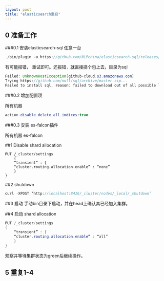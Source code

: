 ```yaml
---
layout: post
title: "elasticsearch重启"
---
```


## 0 准备工作
###0.1 安装elasticsearch-sql
任意一台

```java
./bin/plugin -u https://github.com/NLPchina/elasticsearch-sql/releases/download/1.4.8/elasticsearch-sql-1.4.8.zip --install sql
```

有可能报错， 重试即可。还报错，就直接搞个包上去，目录为sql

```java
Failed: UnknownHostException[github-cloud.s3.amazonaws.com]
Trying https://github.com/null/sql/archive/master.zip...
Failed to install sql, reason: failed to download out of all possible locations..., use --verbose to get detailed information
```

###0.2 增加配置项

所有机器

```java
action.disable_delete_all_indices:true
```

###0.3 安装 es-falcon插件

所有机器   es-falcon

##1 Disable shard allocation

```
PUT /_cluster/settings
    {
    “transient” : {
    “cluster.routing.allocation.enable” : “none”
    }
}
```

##2 shutdown

```java
curl -XPOST ‘http://localhost:8416/_cluster/nodes/_local/_shutdown’
```

##3 启动
手动bin目录下启动，并在head上确认其已经加入集群。

##4 启动 shard allocation

```java
PUT /_cluster/settings
{
    “transient” : {
    “cluster.routing.allocation.enable” : “all”
    }
}
```

观察并等待集群状态为green后继续操作。

## 5 重复1-4
